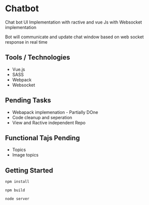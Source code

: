 # Chatbot
Chat bot UI Implementation with ractive and vue Js with Websocket implementation

Bot will communicate and update chat window based on web socket response in real time

## Tools / Technologies
- Vue.js
- SASS
- Webpack
- Websocket

## Pending Tasks
- Webapack implemenation - Partially DOne
- Code cleanup and seperation
- View and Ractive independent Repo

## Functional Tajs Pending
- Topics
- Image topics

## Getting Started

```
npm install

npm build

node server

```




